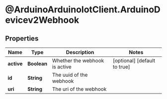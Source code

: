 # @ArduinoArduinoIotClient.ArduinoDevicev2Webhook

## Properties

Name | Type | Description | Notes
------------ | ------------- | ------------- | -------------
**active** | **Boolean** | Whether the webhook is active | [optional] [default to true]
**id** | **String** | The uuid of the webhook | 
**uri** | **String** | The uri of the webhook | 


